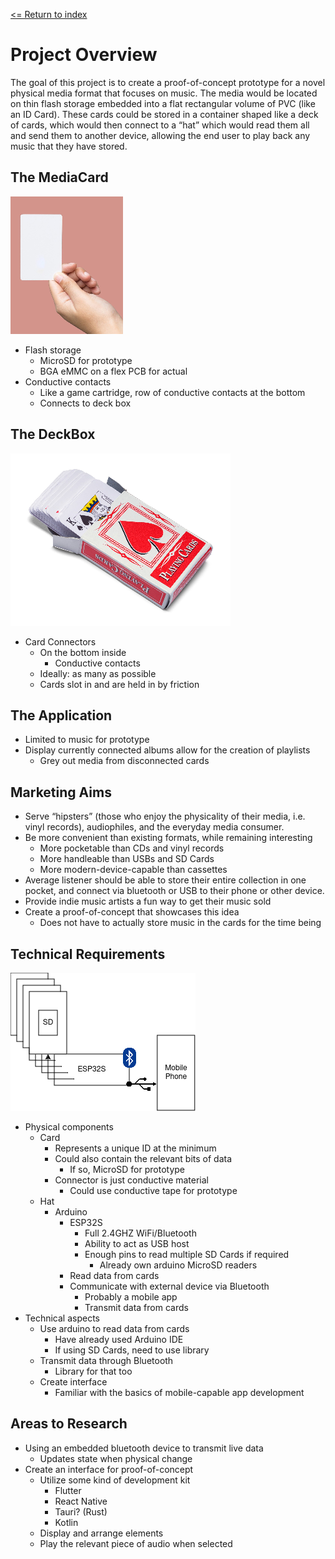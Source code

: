 [<= Return to index](./index.md)
# Project Overview

The goal of this project is to create a proof-of-concept prototype for a novel physical media format that focuses on music. The media would be located on thin flash storage embedded into a flat rectangular volume of PVC (like an ID Card). These cards could be stored in a container shaped like a deck of cards, which would then connect to a “hat” which would read them all and send them to another device, allowing the end user to play back any music that they have stored.

  ## The MediaCard
  
  ![Card being held.](images/card.png)
  
  * Flash storage  
    * MicroSD for prototype  
    * BGA eMMC on a flex PCB for actual  
  * Conductive contacts  
    * Like a game cartridge, row of conductive contacts at the bottom  
    * Connects to deck box

  ## The DeckBox
  
  ![Box of a deck of cards.](images/card_box.png)

  * Card Connectors  
    * On the bottom inside  
      * Conductive contacts  
    * Ideally: as many as possible  
    * Cards slot in and are held in by friction
  
  ## The Application
  
  * Limited to music for prototype  
  * Display currently connected albums allow for the creation of playlists  
    * Grey out media from disconnected cards
  
  ## Marketing Aims
  
  * Serve “hipsters” (those who enjoy the physicality of their media, i.e. vinyl records), audiophiles, and the everyday media consumer.  
  * Be more convenient than existing formats, while remaining interesting  
    * More pocketable than CDs and vinyl records  
    * More handleable than USBs and SD Cards  
    * More modern-device-capable than cassettes  
  * Average listener should be able to store their entire collection in one pocket, and connect via bluetooth or USB to their phone or other device.  
  * Provide indie music artists a fun way to get their music sold  
  * Create a proof-of-concept that showcases this idea  
    * Does not have to actually store music in the cards for the time being
  
  ## Technical Requirements

  ![Technical diagram.](images/diagram.png)

  * Physical components  
    * Card  
      * Represents a unique ID at the minimum  
      * Could also contain the relevant bits of data  
        * If so, MicroSD for prototype  
      * Connector is just conductive material  
        * Could use conductive tape for prototype  
    * Hat  
      * Arduino  
        * ESP32S  
          * Full 2.4GHZ WiFi/Bluetooth  
          * Ability to act as USB host  
          * Enough pins to read multiple SD Cards if required  
            * Already own arduino MicroSD readers  
        * Read data from cards  
        * Communicate with external device via Bluetooth  
          * Probably a mobile app  
          * Transmit data from cards  
  * Technical aspects  
    * Use arduino to read data from cards  
      * Have already used Arduino IDE  
      * If using SD Cards, need to use library  
    * Transmit data through Bluetooth  
      * Library for that too  
    * Create interface  
      * Familiar with the basics of mobile-capable app development
  
  ## Areas to Research
  
  * Using an embedded bluetooth device to transmit live data  
    * Updates state when physical change  
  * Create an interface for proof-of-concept  
    * Utilize some kind of development kit  
      * Flutter  
      * React Native  
      * Tauri? (Rust)  
      * Kotlin  
    * Display and arrange elements  
    * Play the relevant piece of audio when selected
